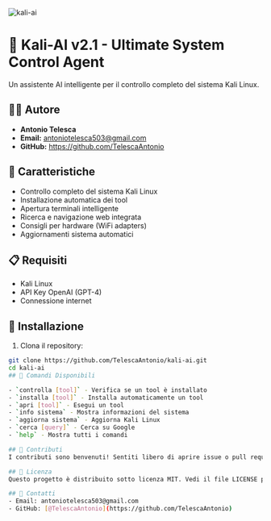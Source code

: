 ![kali-ai](https://github.com/user-attachments/assets/18380276-5327-4901-bd9c-de974d7a32fd)



# 🤖 Kali-AI v2.1 - Ultimate System Control Agent

Un assistente AI intelligente per il controllo completo del sistema Kali Linux.

## 👨‍💻 Autore
- **Antonio Telesca**
- **Email:** antoniotelesca503@gmail.com
- **GitHub:** https://github.com/TelescaAntonio

## 🚀 Caratteristiche
- Controllo completo del sistema Kali Linux
- Installazione automatica dei tool
- Apertura terminali intelligente
- Ricerca e navigazione web integrata
- Consigli per hardware (WiFi adapters)
- Aggiornamenti sistema automatici

## 📋 Requisiti
- Kali Linux
- API Key OpenAI (GPT-4)
- Connessione internet

## 🔧 Installazione

1. Clona il repository:
```bash
git clone https://github.com/TelescaAntonio/kali-ai.git
cd kali-ai
## 🎯 Comandi Disponibili

- `controlla [tool]` - Verifica se un tool è installato
- `installa [tool]` - Installa automaticamente un tool
- `apri [tool]` - Esegui un tool
- `info sistema` - Mostra informazioni del sistema
- `aggiorna sistema` - Aggiorna Kali Linux
- `cerca [query]` - Cerca su Google
- `help` - Mostra tutti i comandi

## 🤝 Contributi
I contributi sono benvenuti! Sentiti libero di aprire issue o pull request.

## 📜 Licenza
Questo progetto è distribuito sotto licenza MIT. Vedi il file LICENSE per dettagli.

## 📧 Contatti
- Email: antoniotelesca503@gmail.com
- GitHub: [@TelescaAntonio](https://github.com/TelescaAntonio)
